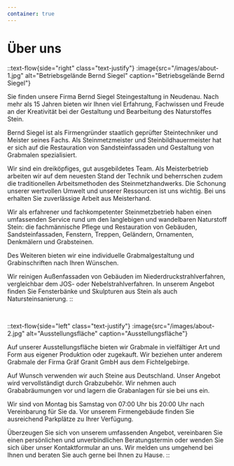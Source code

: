 ```yaml
---
container: true
---
```


# Über uns

::text-flow{side="right" class="text-justify"}
:image{src="/images/about-1.jpg" alt="Betriebsgelände Bernd Siegel" caption="Betriebsgelände Bernd Siegel"}

Sie finden unsere Firma Bernd Siegel Steingestaltung in Neudenau. Nach mehr als 15 Jahren bieten wir Ihnen viel Erfahrung, Fachwissen und Freude an der Kreativität bei der Gestaltung und Bearbeitung des Naturstoffes Stein.

Bernd Siegel ist als Firmengründer staatlich geprüfter Steintechniker und Meister seines Fachs. Als Steinmetzmeister und Steinbildhauermeister hat er sich auf die Restauration von Sandsteinfassaden und Gestaltung von Grabmalen spezialisiert.

Wir sind ein dreiköpfiges, gut ausgebildetes Team. Als Meisterbetrieb arbeiten wir auf dem neuesten Stand der Technik und beherrschen zudem die traditionellen Arbeitsmethoden des Steinmetzhandwerks. Die Schonung unserer wertvollen Umwelt und unserer Ressourcen ist uns wichtig. Bei uns erhalten Sie zuverlässige Arbeit aus Meisterhand.

Wir als erfahrener und fachkompetenter Steinmetzbetrieb haben einen umfassenden Service rund um den langlebigen und wandelbaren Naturstoff Stein: die fachmännische Pflege und Restauration von Gebäuden, Sandsteinfassaden, Fenstern, Treppen, Geländern, Ornamenten, Denkmälern und Grabsteinen.

Des Weiteren bieten wir eine individuelle Grabmalgestaltung und Grabinschriften nach Ihren Wünschen.

Wir reinigen Außenfassaden von Gebäuden im Niederdruckstrahlverfahren, vergleichbar dem JOS- oder Nebelstrahlverfahren. In unserem Angebot finden Sie Fensterbänke und Skulpturen aus Stein als auch Natursteinsanierung.
::

<br>

::text-flow{side="left" class="text-justify"}
:image{src="/images/about-2.jpg" alt="Ausstellungsfläche" caption="Ausstellungsfläche"}

Auf unserer Ausstellungsfläche bieten wir Grabmale in vielfältiger Art und Form aus eigener Produktion oder zugekauft. Wir beziehen unter anderem Grabmale der Firma Gräf Granit GmbH aus dem Fichtelgebirge.

Auf Wunsch verwenden wir auch Steine aus Deutschland. Unser Angebot wird vervollständigt durch Grabzubehör. Wir nehmen auch Grababräumungen vor und lagern die Grabanlagen für sie bei uns ein.

Wir sind von Montag bis Samstag von 07:00 Uhr bis 20:00 Uhr nach Vereinbarung für Sie da. Vor unserem Firmengebäude finden Sie ausreichend Parkplätze zu Ihrer Verfügung.

Überzeugen Sie sich von unserem umfassenden Angebot, vereinbaren Sie einen persönlichen und unverbindlichen Beratungstermin oder wenden Sie sich über unser Kontaktformular an uns. Wir melden uns umgehend bei Ihnen und beraten Sie auch gerne bei Ihnen zu Hause.
::
